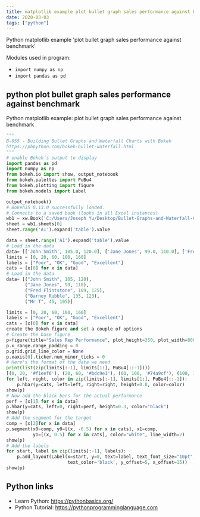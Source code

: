 ```yaml
---
title: matplotlib example plot bullet graph sales performance against benchmark (snippet)
date: 2020-03-03
tags: ["python"]
---
```

Python matplotlib example 'plot bullet graph sales performance against benchmark'


Modules used in program: 
* `import numpy as np`
* `import pandas as pd`

## python plot bullet graph sales performance against benchmark

Python matplotlib example: plot bullet graph sales performance against benchmark

```python
"""
B-055 - Building Bullet Graphs and Waterfall Charts with Bokeh
https://pbpython.com/bokeh-bullet-waterfall.html
"""
# enable Bokeh’s output to display
import pandas as pd
import numpy as np
from bokeh.io import show, output_notebook
from bokeh.palettes import PuBu4
from bokeh.plotting import figure
from bokeh.models import Label

output_notebook()
# BokehJS 0.13.0 successfully loaded.
# Connects to a saved book (looks in all Excel instances)
wb1 = xw.Book('C:/Users/Joseph Yu/Desktop/Bullet-Graphs-and-Waterfall-Charts-with-Bokeh.xlsx')
sheet = wb1.sheets[0]
sheet.range('A1').expand('table').value

data = sheet.range('A1').expand('table').value
# Load in the data
data= [['John Smith', 105.0, 120.0], ['Jane Jones', 99.0, 110.0], ['Fred Flintstone', 109.0, 125.0], ['Barney Rubble', 135.0, 123.0], ['Mr T', 45.0, 105.0]]
limits = [0, 20, 60, 100, 160]
labels = ["Poor", "OK", "Good", "Excellent"]
cats = [x[0] for x in data]
# Load in the data
data= [("John Smith", 105, 120),
       ("Jane Jones", 99, 110),
       ("Fred Flintstone", 109, 125),
       ("Barney Rubble", 135, 123),
       ("Mr T", 45, 105)]

limits = [0, 20, 60, 100, 160]
labels = ["Poor", "OK", "Good", "Excellent"]
cats = [x[0] for x in data]
create the Bokeh figure and set a couple of options
# Create the base figure
p=figure(title="Sales Rep Performance", plot_height=350, plot_width=800, y_range=cats)
p.x_range.range_padding = 0
p.grid.grid_line_color = None
p.xaxis[0].ticker.num_minor_ticks = 0
# Here's the format of the data we need
print(list(zip(limits[:-1], limits[1:], PuBu4[::-1])))
[(0, 20, '#f1eef6'), (20, 60, '#bdc9e1'), (60, 100, '#74a9cf'), (100, 160, '#0570b0')]
for left, right, color in zip(limits[:-1], limits[1:], PuBu4[::-1]):
    p.hbar(y=cats, left=left, right=right, height=0.8, color=color)
show(p)
# Now add the black bars for the actual performance
perf = [x[1] for x in data]
p.hbar(y=cats, left=0, right=perf, height=0.3, color="black")
show(p)
# Add the segment for the target
comp = [x[2]for x in data]
p.segment(x0=comp, y0=[(x, -0.5) for x in cats], x1=comp, 
          y1=[(x, 0.5) for x in cats], color="white", line_width=2)
show(p)
# Add the labels
for start, label in zip(limits[:-1], labels):
    p.add_layout(Label(x=start, y=0, text=label, text_font_size="10pt",
                       text_color='black', y_offset=5, x_offset=15))
show(p)

```

## Python links

- Learn Python: https://pythonbasics.org/
- Python Tutorial: https://pythonprogramminglanguage.com
